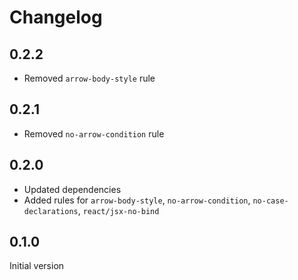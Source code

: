 # Changelog

## 0.2.2

* Removed `arrow-body-style` rule

## 0.2.1

* Removed `no-arrow-condition` rule

## 0.2.0

* Updated dependencies
* Added rules for `arrow-body-style`, `no-arrow-condition`, `no-case-declarations`, `react/jsx-no-bind`

## 0.1.0

Initial version
